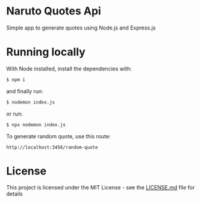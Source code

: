Naruto Quotes Api
=========================
Simple app to generate quotes using Node.js and Express.js

# Running locally
With Node installed, install the dependencies with:
```sh
$ npm i
```

and finally run:
```sh
$ nodemon index.js
```
or run: 
```sh
$ npx nodemon index.js
```

To generate random quote, use this route: 
```
http://localhost:3456/random-quote
```

# License
This project is licensed under the MIT License - see the [LICENSE.md](LICENSE.md) file for details
